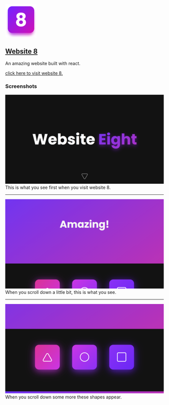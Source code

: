
<img src="./public/icon-04.png" width="100px" />

## [Website 8](https://nategiraudeau.github.io/website_8/)

An amazing website built with react.

[click here to visit website 8.](https://nategiraudeau.github.io/website_8/)

### Screenshots

![Screen shot 1](./screen_shot_1.png)
This is what you see first when you visit website 8.

---

![Screen shot 2](./screen_shot_2.png)
When you scroll down a little bit, this is what you see.

---

![Screen shot 3](./screen_shot_3.png)
When you scroll down some more these shapes appear.
